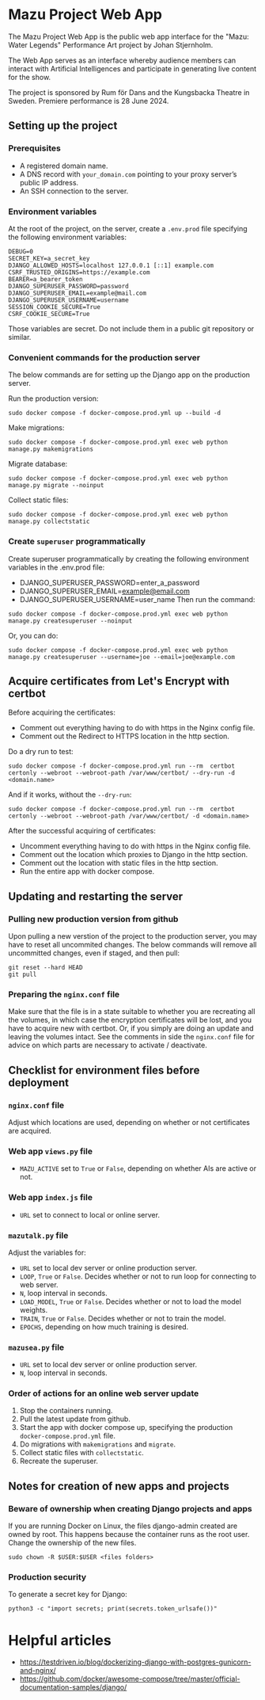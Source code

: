 # Mazu Project Web App
The Mazu Project Web App is the public web app interface for the "Mazu: Water Legends" Performance Art project by Johan Stjernholm.

The Web App serves as an interface whereby audience members can interact with Artificial Intelligences and participate in generating live content for the show.

The project is sponsored by Rum för Dans and the Kungsbacka Theatre in Sweden. Premiere performance is 28 June 2024.

## Setting up the project
### Prerequisites
- A registered domain name.
- A DNS record with `your_domain.com` pointing to your proxy server’s public IP address.
- An SSH connection to the server.

### Environment variables
At the root of the project, on the server, create a `.env.prod` file specifying the following environment variables:
```
DEBUG=0
SECRET_KEY=a_secret_key
DJANGO_ALLOWED_HOSTS=localhost 127.0.0.1 [::1] example.com
CSRF_TRUSTED_ORIGINS=https://example.com
BEARER=a_bearer_token
DJANGO_SUPERUSER_PASSWORD=password
DJANGO_SUPERUSER_EMAIL=example@mail.com
DJANGO_SUPERUSER_USERNAME=username
SESSION_COOKIE_SECURE=True
CSRF_COOKIE_SECURE=True
```
Those variables are secret. Do not include them in a public git repository or similar.

### Convenient commands for the production server
The below commands are for setting up the Django app on the production server.

Run the production version:
```
sudo docker compose -f docker-compose.prod.yml up --build -d
```
Make migrations:
```
sudo docker compose -f docker-compose.prod.yml exec web python manage.py makemigrations 

```
Migrate database:
```
sudo docker compose -f docker-compose.prod.yml exec web python manage.py migrate --noinput
```
Collect static files:
```
sudo docker compose -f docker-compose.prod.yml exec web python manage.py collectstatic
```

### Create `superuser` programmatically
Create superuser programmatically by creating the following environment variables in the .env.prod file:
* DJANGO_SUPERUSER_PASSWORD=enter_a_password
* DJANGO_SUPERUSER_EMAIL=example@email.com
* DJANGO_SUPERUSER_USERNAME=user_name
Then run the command:
```
sudo docker compose -f docker-compose.prod.yml exec web python manage.py createsuperuser --noinput
```
Or, you can do:
```
sudo docker compose -f docker-compose.prod.yml exec web python manage.py createsuperuser --username=joe --email=joe@example.com
```

## Acquire certificates from Let's Encrypt with certbot
Before acquiring the certificates:
- Comment out everything having to do with https in the Nginx config file.
- Comment out the Redirect to HTTPS location in the http section.

Do a dry run to test:
```
sudo docker compose -f docker-compose.prod.yml run --rm  certbot certonly --webroot --webroot-path /var/www/certbot/ --dry-run -d <domain.name>
```
And if it works, without the `--dry-run`:
```
sudo docker compose -f docker-compose.prod.yml run --rm  certbot certonly --webroot --webroot-path /var/www/certbot/ -d <domain.name>
```

After the successful acquiring of certificates:
- Uncomment everything having to do with https in the Nginx config file.
- Comment out the location which proxies to Django in the http section.
- Comment out the location with static files in the http section.
- Run the entire app with docker compose.

## Updating and restarting the server
### Pulling new production version from github
Upon pulling a new verstion of the project to the production server, you may have to reset all uncommited changes.
The below commands will remove all uncommitted changes, even if staged, and then pull:
```
git reset --hard HEAD
git pull
```
### Preparing the `nginx.conf` file
Make sure that the file is in a state suitable to whether you are recreating all the volumes, in which case the encryption certificates will be lost, and you have to acquire new with certbot. Or, if you simply are doing an update and leaving the volumes intact. See the comments in side the `nginx.conf` file for advice on which parts are necessary to activate / deactivate.

## Checklist for environment files before deployment
### `nginx.conf` file
Adjust which locations are used, depending on whether or not certificates are acquired.

### Web app `views.py` file
* `MAZU_ACTIVE` set to `True` or `False`, depending on whether AIs are active or not.

### Web app `index.js` file
* `URL` set to connect to local or online server.

### `mazutalk.py` file
Adjust the variables for:
* `URL` set to local dev server or online production server.
* `LOOP`, `True` or `False`. Decides whether or not to run loop for connecting to web server.
* `N`, loop interval in seconds.
* `LOAD_MODEL`, `True` or `False`. Decides whether or not to load the model weights.
* `TRAIN`, `True` or `False`. Decides whether or not to train the model.
* `EPOCHS`, depending on how much training is desired.

### `mazusea.py` file
* `URL` set to local dev server or online production server.
* `N`, loop interval in seconds.

### Order of actions for an online web server update
1. Stop the containers running.
2. Pull the latest update from github.
3. Start the app with docker compose up, specifying the production `docker-compose.prod.yml` file.
4. Do migrations with `makemigrations` and `migrate`.
5. Collect static files with `collectstatic`.
6. Recreate the superuser.

## Notes for creation of new apps and projects
### Beware of ownership when creating Django projects and apps
If you are running Docker on Linux, the files django-admin created are owned by root. This happens because the container runs as the root user. Change the ownership of the new files.
```
sudo chown -R $USER:$USER <files folders>
```

### Production security
To generate a secret key for Django:
```
python3 -c "import secrets; print(secrets.token_urlsafe())"
```

# Helpful articles
* https://testdriven.io/blog/dockerizing-django-with-postgres-gunicorn-and-nginx/
* https://github.com/docker/awesome-compose/tree/master/official-documentation-samples/django/
